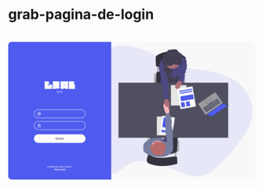 # grab-pagina-de-login
<h4 align="center"> 
</h4>
<h1 align="center">
  <img src="./assets/images/desktop-design.jpg" alt="">
</h1>